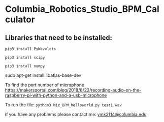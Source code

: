 # Columbia_Robotics_Studio_BPM_Calculator
## Libraries that need to be installed:

`pip3 install PyWavelets`

`pip3 install scipy`

`pip3 install numpy`

sudo apt-get install libatlas-base-dev

To find the port number of microphone
https://makersportal.com/blog/2018/8/23/recording-audio-on-the-raspberry-pi-with-python-and-a-usb-microphone

To run the file:
`python3 Mic_BPM_helloworld.py test1.wav`

if you have any problems please contact me:
ymk2114@columbia.edu
